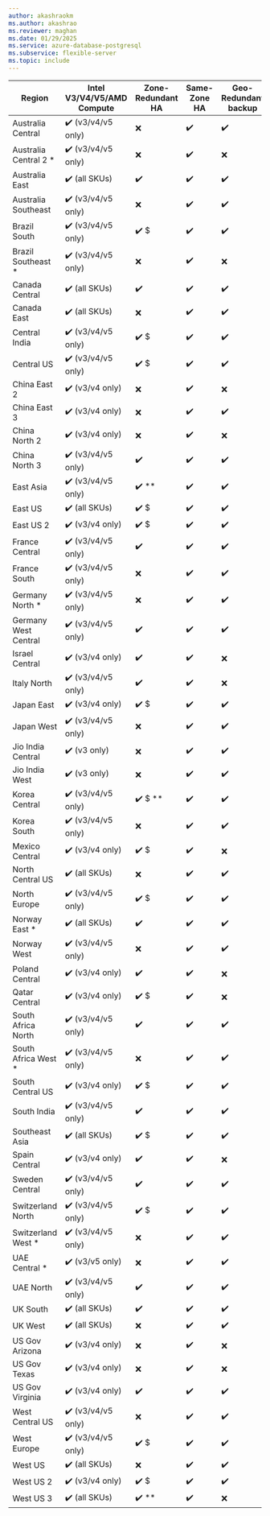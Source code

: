 ```yaml
---
author: akashraokm
ms.author: akashrao
ms.reviewer: maghan
ms.date: 01/29/2025
ms.service: azure-database-postgresql
ms.subservice: flexible-server
ms.topic: include
---
```

| Region | Intel V3/V4/V5/AMD Compute | Zone-Redundant HA | Same-Zone HA | Geo-Redundant backup | 
| ------ | -------------------------- | ----------------- | ------------ | -------------------- | 
| Australia Central | :heavy_check_mark: (v3/v4/v5 only) | :x: | :heavy_check_mark: | :heavy_check_mark: | 
| Australia Central 2 * | :heavy_check_mark: (v3/v4/v5 only) | :x: | :heavy_check_mark: | :x: | 
| Australia East | :heavy_check_mark: (all SKUs) | :heavy_check_mark: | :heavy_check_mark: | :heavy_check_mark: | 
| Australia Southeast | :heavy_check_mark: (v3/v4/v5 only) | :x: | :heavy_check_mark: | :heavy_check_mark: | 
| Brazil South | :heavy_check_mark: (v3/v4/v5 only) | :heavy_check_mark: $ | :heavy_check_mark: | :heavy_check_mark: | 
| Brazil Southeast * | :heavy_check_mark: (v3/v4/v5 only) | :x: | :heavy_check_mark: | :x: | 
| Canada Central | :heavy_check_mark: (all SKUs) | :heavy_check_mark: | :heavy_check_mark: | :heavy_check_mark: | 
| Canada East | :heavy_check_mark: (all SKUs) | :x: | :heavy_check_mark: | :heavy_check_mark: | 
| Central India | :heavy_check_mark: (v3/v4/v5 only) | :heavy_check_mark: $ | :heavy_check_mark: | :heavy_check_mark: | 
| Central US | :heavy_check_mark: (v3/v4/v5 only) | :heavy_check_mark: $ | :heavy_check_mark: | :heavy_check_mark: | 
| China East 2 | :heavy_check_mark: (v3/v4 only) | :x: | :heavy_check_mark: | :x: | 
| China East 3 | :heavy_check_mark: (v3/v4 only) | :x: | :heavy_check_mark: | :heavy_check_mark: | 
| China North 2 | :heavy_check_mark: (v3/v4 only) | :x: | :heavy_check_mark: | :x: | 
| China North 3 | :heavy_check_mark: (v3/v4/v5 only) | :heavy_check_mark: | :heavy_check_mark: | :heavy_check_mark: | 
| East Asia | :heavy_check_mark: (v3/v4/v5 only) | :heavy_check_mark: ** | :heavy_check_mark: | :heavy_check_mark: | 
| East US | :heavy_check_mark: (all SKUs) | :heavy_check_mark: $ | :heavy_check_mark: | :heavy_check_mark: | 
| East US 2 | :heavy_check_mark: (v3/v4 only) | :heavy_check_mark: $ | :heavy_check_mark: | :heavy_check_mark: | 
| France Central | :heavy_check_mark: (v3/v4/v5 only) | :heavy_check_mark: | :heavy_check_mark: | :heavy_check_mark: | 
| France South | :heavy_check_mark: (v3/v4/v5 only) | :x: | :heavy_check_mark: | :heavy_check_mark: | 
| Germany North * | :heavy_check_mark: (v3/v4/v5 only) | :x: | :heavy_check_mark: | :heavy_check_mark: | 
| Germany West Central | :heavy_check_mark: (v3/v4/v5 only) | :heavy_check_mark: | :heavy_check_mark: | :heavy_check_mark: | 
| Israel Central | :heavy_check_mark: (v3/v4 only) | :heavy_check_mark: | :heavy_check_mark: | :x: | 
| Italy North | :heavy_check_mark: (v3/v4/v5 only) | :heavy_check_mark: | :heavy_check_mark: | :x: | 
| Japan East | :heavy_check_mark: (v3/v4 only) | :heavy_check_mark: $ | :heavy_check_mark: | :heavy_check_mark: | 
| Japan West | :heavy_check_mark: (v3/v4/v5 only) | :x: | :heavy_check_mark: | :heavy_check_mark: | 
| Jio India Central | :heavy_check_mark: (v3 only) | :x: | :heavy_check_mark: | :heavy_check_mark: | 
| Jio India West | :heavy_check_mark: (v3 only) | :x: | :heavy_check_mark: | :heavy_check_mark: | 
| Korea Central | :heavy_check_mark: (v3/v4/v5 only) | :heavy_check_mark: $ ** | :heavy_check_mark: | :heavy_check_mark: | 
| Korea South | :heavy_check_mark: (v3/v4/v5 only) | :x: | :heavy_check_mark: | :heavy_check_mark: | 
| Mexico Central | :heavy_check_mark: (v3/v4 only) | :heavy_check_mark: $ | :heavy_check_mark: | :x: | 
| North Central US | :heavy_check_mark: (all SKUs) | :x: | :heavy_check_mark: | :heavy_check_mark: | 
| North Europe | :heavy_check_mark: (v3/v4/v5 only) | :heavy_check_mark: $ | :heavy_check_mark: | :heavy_check_mark: | 
| Norway East * | :heavy_check_mark: (all SKUs) | :heavy_check_mark: | :heavy_check_mark: | :heavy_check_mark: | 
| Norway West | :heavy_check_mark: (v3/v4/v5 only) | :x: | :heavy_check_mark: | :heavy_check_mark: | 
| Poland Central | :heavy_check_mark: (v3/v4 only) | :heavy_check_mark: | :heavy_check_mark: | :x: | 
| Qatar Central | :heavy_check_mark: (v3/v4 only) | :heavy_check_mark: $ | :heavy_check_mark: | :x: | 
| South Africa North | :heavy_check_mark: (v3/v4/v5 only) | :heavy_check_mark: | :heavy_check_mark: | :heavy_check_mark: | 
| South Africa West * | :heavy_check_mark: (v3/v4/v5 only) | :x: | :heavy_check_mark: | :heavy_check_mark: | 
| South Central US | :heavy_check_mark: (v3/v4 only) | :heavy_check_mark: $ | :heavy_check_mark: | :heavy_check_mark: | 
| South India | :heavy_check_mark: (v3/v4/v5 only) | :heavy_check_mark: | :heavy_check_mark: | :heavy_check_mark: | 
| Southeast Asia | :heavy_check_mark: (all SKUs) | :heavy_check_mark: $ | :heavy_check_mark: | :heavy_check_mark: | 
| Spain Central | :heavy_check_mark: (v3/v4 only) | :heavy_check_mark: | :heavy_check_mark: | :x: | 
| Sweden Central | :heavy_check_mark: (v3/v4/v5 only) | :heavy_check_mark: | :heavy_check_mark: | :heavy_check_mark: | 
| Switzerland North | :heavy_check_mark: (v3/v4/v5 only) | :heavy_check_mark: $ | :heavy_check_mark: | :heavy_check_mark: | 
| Switzerland West * | :heavy_check_mark: (v3/v4/v5 only) | :x: | :heavy_check_mark: | :heavy_check_mark: | 
| UAE Central * | :heavy_check_mark: (v3/v5 only) | :x: | :heavy_check_mark: | :heavy_check_mark: | 
| UAE North | :heavy_check_mark: (v3/v4/v5 only) | :heavy_check_mark: | :heavy_check_mark: | :heavy_check_mark: | 
| UK South | :heavy_check_mark: (all SKUs) | :heavy_check_mark: | :heavy_check_mark: | :heavy_check_mark: | 
| UK West | :heavy_check_mark: (all SKUs) | :x: | :heavy_check_mark: | :heavy_check_mark: | 
| US Gov Arizona | :heavy_check_mark: (v3/v4 only) | :x: | :heavy_check_mark: | :x: | 
| US Gov Texas | :heavy_check_mark: (v3/v4 only) | :x: | :heavy_check_mark: | :x: | 
| US Gov Virginia | :heavy_check_mark: (v3/v4 only) | :heavy_check_mark: | :heavy_check_mark: | :heavy_check_mark: | 
| West Central US | :heavy_check_mark: (v3/v4/v5 only) | :x: | :heavy_check_mark: | :heavy_check_mark: | 
| West Europe | :heavy_check_mark: (v3/v4/v5 only) | :heavy_check_mark: $ | :heavy_check_mark: | :heavy_check_mark: | 
| West US | :heavy_check_mark: (all SKUs) | :x: | :heavy_check_mark: | :heavy_check_mark: | 
| West US 2 | :heavy_check_mark: (v3/v4 only) | :heavy_check_mark: $ | :heavy_check_mark: | :heavy_check_mark: | 
| West US 3 | :heavy_check_mark: (all SKUs) | :heavy_check_mark: ** | :heavy_check_mark: | :x: | 
